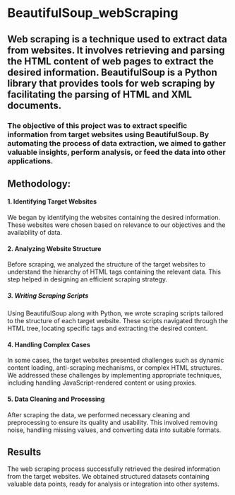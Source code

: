 # BeautifulSoup_webScraping
## Web scraping is a technique used to extract data from websites. It involves retrieving and parsing the HTML content of web pages to extract the desired information. BeautifulSoup is a Python library that provides tools for web scraping by facilitating the parsing of HTML and XML documents.
### The objective of this project was to extract specific information from target websites using BeautifulSoup. By automating the process of data extraction, we aimed to gather valuable insights, perform analysis, or feed the data into other applications.
## Methodology:
#### 1. Identifying Target Websites
We began by identifying the websites containing the desired information. These websites were chosen based on relevance to our objectives and the availability of data.

#### 2. Analyzing Website Structure
Before scraping, we analyzed the structure of the target websites to understand the hierarchy of HTML tags containing the relevant data. This step helped in designing an efficient scraping strategy.

##### 3. Writing Scraping Scripts
Using BeautifulSoup along with Python, we wrote scraping scripts tailored to the structure of each target website. These scripts navigated through the HTML tree, locating specific tags and extracting the desired content.

#### 4. Handling Complex Cases
In some cases, the target websites presented challenges such as dynamic content loading, anti-scraping mechanisms, or complex HTML structures. We addressed these challenges by implementing appropriate techniques, including handling JavaScript-rendered content or using proxies.

#### 5. Data Cleaning and Processing
After scraping the data, we performed necessary cleaning and preprocessing to ensure its quality and usability. This involved removing noise, handling missing values, and converting data into suitable formats.
## Results
The web scraping process successfully retrieved the desired information from the target websites. We obtained structured datasets containing valuable data points, ready for analysis or integration into other systems.

